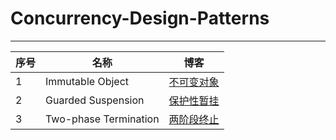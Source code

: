 # Concurrency-Design-Patterns 

------

| 序号 | 名称                  | 博客                                                         |
| ---- | --------------------- | ------------------------------------------------------------ |
| 1    | Immutable Object      | [不可变对象](https://www.liuyaois.me/2018-08-23-%E5%B9%B6%E5%8F%91%E6%A8%A1%E5%BC%8F-Immutable%20Object%20%EF%BC%88%E4%B8%8D%E5%8F%AF%E5%8F%98%E5%AF%B9%E8%B1%A1%EF%BC%89%E6%A8%A1%E5%BC%8F/) |
| 2    | Guarded Suspension    | [保护性暂挂](https://www.liuyaois.me/2018-08-24-%E5%B9%B6%E5%8F%91%E6%A8%A1%E5%BC%8F-Guarded%20Suspension%EF%BC%88%E4%BF%9D%E6%8A%A4%E6%80%A7%E6%9A%82%E6%8C%82%EF%BC%89%E6%A8%A1%E5%BC%8F/) |
| 3    | Two-phase Termination | [两阶段终止](https://www.liuyaois.me/2018-08-25-%E5%B9%B6%E5%8F%91%E6%A8%A1%E5%BC%8F-Two-phase%20Termination%EF%BC%88%E4%B8%A4%E9%98%B6%E6%AE%B5%E7%BB%88%E6%AD%A2%EF%BC%89%E6%A8%A1%E5%BC%8F/) |

